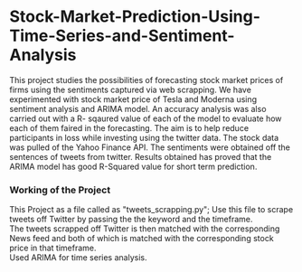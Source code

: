 # Stock-Market-Prediction-Using-Time-Series-and-Sentiment-Analysis
This project studies the possibilities of forecasting stock market prices of firms using the sentiments captured via web scrapping. We have experimented with stock market price of Tesla and Moderna using sentiment analysis and ARIMA model. An accuracy analysis was also carried out with a R- sqaured value of each of the model to evaluate how each of them faired in the forecasting. The aim is to help reduce participants in loss while investing using the twitter data. The stock data was pulled of the Yahoo Finance API. The sentiments were obtained off the sentences of tweets from twitter. Results obtained has proved that the ARIMA model has good R-Squared value for short term prediction.


<h3> Working of the Project </h3>
This Project as a file called as "tweets_scrapping.py"; Use this file to scrape tweets off Twitter by passing the the keyword and the timeframe.</br>
The tweets scrapped off Twitter is then matched with the corresponding News feed and both of which is matched with the corresponding stock price in that timeframe.</br> 
Used ARIMA for time series analysis. </br>
